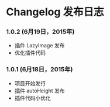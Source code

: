 # Changelog 发布日志

### 1.0.2 (6月19日，2015年)

  - 插件 LazyImage 发布
  - 优化插件代码

### 1.0.1 (6月18日，2015年)

  - 项目开始发行
  - 插件 autoHeight 发布
  - 插件代码小优化
